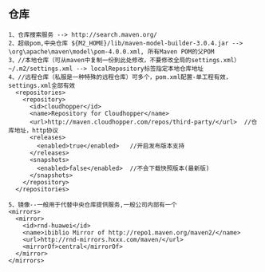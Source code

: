 ## 仓库
    1、仓库搜索服务 --> http://search.maven.org/
    2、超级pom,中央仓库 ${M2_HOME}/lib/maven-model-builder-3.0.4.jar --> \org\apache\maven\model\pom-4.0.0.xml, 所有Maven POM的父POM
    3、//本地仓库（可从maven中复制一份到此处修改，不要修改全局的settings.xml）
    ~/.m2/settings.xml --> localRepository标签指定本地仓库地址
    4、//远程仓库（私服是一种特殊的远程仓库）可多个，pom.xml配置-单工程有效，settings.xml全部有效
      <repositories>  
    	<repository>  
    	  <id>cloudhopper</id>  
    	  <name>Repository for Cloudhopper</name>  
    	  <url>http://maven.cloudhopper.com/repos/third-party/</url>  //仓库地址，http协议
    	  <releases>       
    		<enabled>true</enabled>   //开启发布版本支持    
    	  </releases>       
    	  <snapshots>       
    		<enabled>false</enabled>  //不会下载快照版本(最新版)
    	  </snapshots>  
    	</repository>  
      </repositories>  

    5、镜像--一般用于代替中央仓库提供服务,一般公司内部有一个
    <mirrors>
      <mirror> 
    	<id>rnd-huawei</id> 
    	<name>ibiblio Mirror of http://repo1.maven.org/maven2/</name> 
    	<url>http://rnd-mirrors.hxxx.com/maven/</url>
    	<mirrorOf>central</mirrorOf> 
      </mirror>
    </mirrors>
